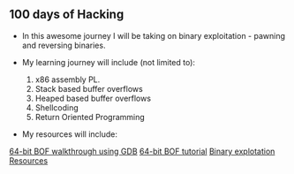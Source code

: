 ## 100 days of Hacking

* In this awesome journey I will be taking on binary exploitation - pawning and reversing binaries.
* My learning journey will include (not limited to):
	1. x86 assembly PL.
	2. Stack based buffer overflows
	3. Heaped based buffer overflows
	4. Shellcoding
	5. Return Oriented Programming

* My resources will include:

[64-bit BOF walkthrough using GDB](https://samsclass.info/127/proj/ED402.htm)
[64-bit BOF tutorial](https://medium.com/@buff3r/basic-buffer-overflow-on-64-bit-architecture-3fb74bab3558)
[Binary explotation Resources](https://exploit.education/)